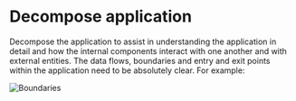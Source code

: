 # Decompose application

Decompose the application to assist in understanding the application in detail and how the internal components interact with one another and with external entities. The data flows, boundaries and entry and exit points within the application need to be absolutely clear. For example: 

![Boundaries](../_static/images/boundaries-inv.png)

